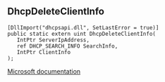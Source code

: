 ## DhcpDeleteClientInfo

```
[DllImport("dhcpsapi.dll", SetLastError = true)]
public static extern uint DhcpDeleteClientInfo(
   IntPtr ServerIpAddress,
   ref DHCP_SEARCH_INFO SearchInfo,
   IntPtr ClientInfo
);
```

[Microsoft documentation](https://docs.microsoft.com/en-us/windows/win32/api/dhcpssdk/nf-dhcpssdk-dhcpdeleteclientinfo)
